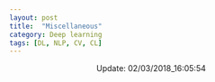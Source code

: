 ```yaml
---
layout: post
title:  "Miscellaneous"
category: Deep learning
tags: [DL, NLP, CV, CL]
---
```






<center> Update: 02/03/2018_16:05:54</center>

  	
